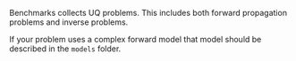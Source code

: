 Benchmarks collects UQ problems. This includes both forward propagation problems and inverse problems.

If your problem uses a complex forward model that model should be described in the `models` folder.

